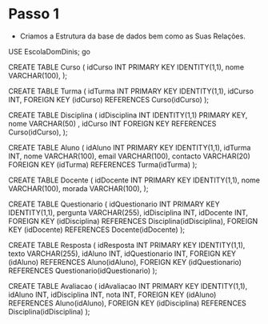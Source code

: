 # Passo 1
- Criamos a Estrutura da base de dados bem como as Suas Relações.

USE EscolaDomDinis;
go 

CREATE TABLE Curso (
 idCurso INT PRIMARY KEY IDENTITY(1,1),
 nome VARCHAR(100),
);

CREATE TABLE Turma (
 idTurma INT PRIMARY KEY IDENTITY(1,1),
 idCurso INT,
 FOREIGN KEY (idCurso) REFERENCES Curso(idCurso)
);

CREATE TABLE Disciplina (
    idDisciplina INT IDENTITY(1,1) PRIMARY KEY,
    nome VARCHAR(50) ,
    idCurso INT FOREIGN KEY REFERENCES Curso(idCurso),
);


CREATE TABLE Aluno (
 idAluno INT PRIMARY KEY IDENTITY(1,1),
 idTurma INT,
 nome VARCHAR(100),
 email VARCHAR(100),
 contacto VARCHAR(20)
 FOREIGN KEY (idTurma) REFERENCES Turma(idTurma)
);

CREATE TABLE Docente (
 idDocente INT PRIMARY KEY IDENTITY(1,1),
 nome VARCHAR(100),
 morada VARCHAR(100),
);


CREATE TABLE Questionario (
 idQuestionario INT PRIMARY KEY IDENTITY(1,1),
 pergunta VARCHAR(255),
 idDisciplina INT,
 idDocente INT,
 FOREIGN KEY (idDisciplina) REFERENCES Disciplina(idDisciplina),
 FOREIGN KEY (idDocente) REFERENCES Docente(idDocente)
);

CREATE TABLE Resposta (
 idResposta INT PRIMARY KEY IDENTITY(1,1),
 texto VARCHAR(255),
 idAluno INT,
 idQuestionario INT,
 FOREIGN KEY (idAluno) REFERENCES Aluno(idAluno),
 FOREIGN KEY (idQuestionario) REFERENCES Questionario(idQuestionario)
);

CREATE TABLE Avaliacao (
 idAvaliacao INT PRIMARY KEY IDENTITY(1,1),
 idAluno INT,
 idDisciplina INT,
 nota INT,
 FOREIGN KEY (idAluno) REFERENCES Aluno(idAluno),
 FOREIGN KEY (idDisciplina) REFERENCES Disciplina(idDisciplina)
);

